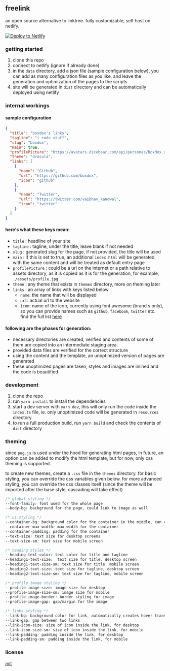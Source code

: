 ## freelink
an open source alternative to linktree. fully customizable, self host on netlify.

[![Deploy to Netlify](https://www.netlify.com/img/deploy/button.svg)](https://app.netlify.com/start/deploy?repository=https://github.com/boxdox/freelink)

### getting started
1. clone this repo
2. connect to netlify (ignore if already done)
3. in the `data` directory, add a json file (sample configuration below), you can add as many configuration files as you like, and leave the generation and optimization of the pages to the scripts
4. site will be generated in `dist` directory and can be automatically deployed using netlify

### internal workings
#### sample configuration
```json
{
  "title": "boxdox's links",
  "tagline": "i code stuff",
  "slug": "boxdox",
  "main": true,
  "profilePicture": "https://avatars.dicebear.com/api/personas/boxdox.svg",
  "theme": "dracula",
  "links": [
    {
      "name": "Github",
      "url": "https://github.com/boxdox",
      "icon": "github"
    },
    {
      "name": "Twitter",
      "url": "https://twitter.com/vaibhav_kandwal",
      "icon": "twitter"
    }
  ]
}
```

#### here's what these keys mean:
- `title` : headline of your site
- `tagline` : tagline, under the title, leave blank if not needed
- `slug` : generated slug for the page, if not provided, the title will be used
- `main` : if this is set to true, an additional `index.html` will be generated, with the same content and will be treated as default entry page
- `profilePicture` : could be a url on the internet or a path relative to assets directory, as it is copied as it is for the generation, for example, `./assets/profile.jpg`
- `theme` : any theme that exists in `themes` directory, more on theming later
- `links` : an array of links with keys listed below
  - `name`: the name that will be displayed
  - `url`: actual url to the website
  - `icon`: name of the icon, currently using font awesome (brand s only), so you can provide names such as `github`, `facebook`, `twitter` etc. find the full list [here](https://fontawesome.com/v5.15/icons?d=gallery&p=2&s=brands&m=free)

#### following are the phases for generation:
- necessary directories are created, verified and contents of some of them are copied into an intermediate staging area.
- provided data files are verified for the correct structure
- using the content and the template, an unoptimized version of pages are generated
- these unoptimized pages are taken, styles and images are inlined and the code is beautified

### development
1. clone the repo
2. run `yarn install` to install the dependencies
3. start a dev server with `yarn dev`, this will only run the code inside the `index.ts` file, ie. only unoptimized code will be generated in `resources` directory
4. to run a full production build, run `yarn build` and check the contents of `dist` directory

### theming
since `pug.js` is used under the hood for generating html pages, in future, an option can be added to modify the html template, but for now, only css theming is supported.

to create new themes, create a `.css` file in the `themes` directory. for basic styling, you can override the css variables given below. for more advanced styling, you can override the css classes itself (since the theme will be imported after the base style, cascading will take effect)

```css
/* global styling */
--font-family: font used for the whole page
--body-bg: background for the page, could link to image as well

/* ui styling */
--container-bg: background color for the container in the middle, can contain images too
--container-max-width: max width for the container
--container-padding: padding for the container
--text-size: text size for desktop screens
--text-size-sm: text size for mobile screen

/* heading styles */
--heading-text-color: text color for title and tagline
--heading1-text-size:  text size for title, desktop screen
--heading1-text-size-sm: text size for title, mobile screen
--heading2-text-size: text size for tagline, desktop screen
--heading2-text-size-sm: text size for tagline, mobile screen

/* profile image styling */
--profile-image-size: image size for desktop
--profile-image-size-sm: image size for mobile
--profile-image-border: border styling for image
--profile-image-gap: gap/margin for the image

/* links styling */
--link-bg: background color for link, automatically creates hover transition
--link-gap: gap between two links
--link-icon-size: size of icon inside the link, for desktop
--link-icon-size-sm: size of icon inside the link, for mobile
--link-padding: padding inside the link, for desktop
--link-padding-sm: padding inside the link, for mobile
```

### license
[mit](https://boxdox.mit-license.org/)
